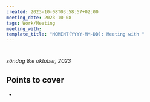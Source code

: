 ```yaml
---
created: 2023-10-08T03:58:57+02:00
meeting_date: 2023-10-08
tags: Work/Meeting
meeting_with: 
template_title: "MOMENT(YYYY-MM-DD)꞉ Meeting with "
---
```

# 
*söndag 8:e oktober, 2023*

## Points to cover

- 